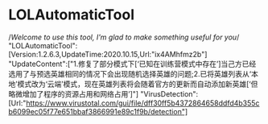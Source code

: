 # LOLAutomaticTool
/*Welcome to use this tool, I'm glad to make something useful for you*/
"LOLAutomaticTool":[Version:1.2.6.3,UpdateTime:2020.10.15,Url:"ix4AMhfmz2b"]
"UpdateContent":["1.修复了部分模式下[‘已知在训练营模式中存在’]当己方已经选用了与预选英雄相同的情况下会出现随机选择英雄的问题;2.已将英雄列表从‘本地’模式改为‘云端’模式，现在英雄列表将会随着官方的更新而自动添加新英雄[‘但略微增加了程序的资源占用和网络占用’]"]
"VirusDetection":[Url:"https://www.virustotal.com/gui/file/dff30ff5b4372864658ddfd4b355cb6099ec05f77e651bbaf3866991e89c1f9b/detection"]
